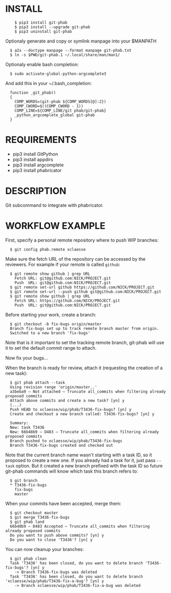 INSTALL
=======

```
    $ pip3 install git-phab
    $ pip3 install --upgrade git-phab
    $ pip3 uninstall git-phab
```

Optionaly generate and copy or symlink manpage into your $MANPATH

```
  $ a2x --doctype manpage --format manpage git-phab.txt
  $ ln -s $PWD/git-phab.1 ~/.local/share/man/man1/
```

Optionaly enable bash completion:

```
  $ sudo activate-global-python-argcomplete3
```

And add this in your ~/.bash_completion:

```
  function _git_phab()
  {
    COMP_WORDS=(git-phab ${COMP_WORDS[@]:2})
    COMP_CWORD=$((COMP_CWORD - 1))
    COMP_LINE=${COMP_LINE/git phab/git-phab}
    _python_argcomplete_global git-phab
  }
```

REQUIREMENTS
============

 - pip3 install GitPython
 - pip3 install appdirs
 - pip3 install argcomplete
 - pip3 install phabricator

DESCRIPTION
===========

Git subcommand to integrate with phabricator.

WORKFLOW EXAMPLE
================

First, specify a personal remote repository where to push WIP branches:

```
  $ git config phab.remote xclaesse
```

Make sure the fetch URL of the repository can be accessed by the reviewers. For example if your remote is called `github`:

```
  $ git remote show github | grep URL
    Fetch URL: git@github.com:NICK/PROJECT.git
    Push  URL: git@github.com:NICK/PROJECT.git
  $ git remote set-url github https://github.com/NICK/PROJECT.git
  $ git remote set-url --push github git@github.com:NICK/PROJECT.git
  $ git remote show github | grep URL
    Fetch URL: https://github.com/NICK/PROJECT.git
    Push  URL: git@github.com:NICK/PROJECT.git
```

Before starting your work, create a branch:

```
  $ git checkout -b fix-bugs origin/master
  Branch fix-bugs set up to track remote branch master from origin.
  Switched to a new branch 'fix-bugs'
```

Note that is it important to set the tracking remote branch, git-phab will use
it to set the default commit range to attach.

Now fix your bugs...

When the branch is ready for review, attach it (requesting the creation of a
new task):

```
  $ git phab attach --task
  Using revision range 'origin/master..'
  a3beba9 — Not attached — Truncate all_commits when filtering already proposed commits
  Attach above commits and create a new task? [yn] y
  (...)
  Push HEAD to xclaesse/wip/phab/T3436-fix-bugs? [yn] y
  Create and checkout a new branch called: T3436-fix-bugs? [yn] y

  Summary:
  New: task T3436
  New: 66b48b9 — D483 — Truncate all_commits when filtering already proposed commits
  Branch pushed to xclaesse/wip/phab/T3436-fix-bugs
  Branch T3436-fix-bugs created and checked out
```

Note that the current branch name wasn't starting with a task ID, so it proposed
to create a new one. If you already had a task for it, just pass `--task`
option. But it created a new branch prefixed with the task ID so future git-phab
commands will know which task this branch refers to:

```
  $ git branch
  * T3436-fix-bugs
    fix-bugs
    master
```

When your commits have been accepted, merge them:


```
  $ git checkout master
  $ git merge T3436-fix-bugs
  $ git phab land
  66b48b9 — D483 Accepted — Truncate all_commits when filtering already proposed commits
  Do you want to push above commits? [yn] y
  Do you want to close 'T3436'? [yn] y
```

You can now cleanup your branches:

```
  $ git phab clean
  Task 'T3436' has been closed, do you want to delete branch 'T3436-fix-bugs'? [yn] y
    -> Branch T3436-fix-bugs was deleted
  Task 'T3436' has been closed, do you want to delete branch 'xclaesse/wip/phab/T3436-fix-a-bug'? [yn] y
    -> Branch xclaesse/wip/phab/T3436-fix-a-bug was deleted
```
